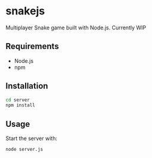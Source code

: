 # snakejs

Multiplayer Snake game built with Node.js.
Currently WIP

## Requirements
- Node.js
- npm

## Installation
```sh
cd server
npm install
```

## Usage
Start the server with:
```sh
node server.js
